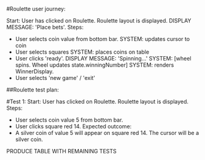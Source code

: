 #Roulette user journey:

Start: User has clicked on Roulette. Roulette layout is displayed. DISPLAY MESSAGE: 'Place bets'.
Steps:
  - User selects coin value from bottom bar.
      SYSTEM: updates cursor to coin
  - User selects squares
      SYSTEM: places coins on table
  - User clicks 'ready'. DISPLAY MESSAGE: 'Spinning...'
      SYSTEM: [wheel spins. Wheel updates state.winningNumber]
      SYSTEM: renders WinnerDisplay.
  - User selects 'new game' / 'exit'






##Roulette test plan:

#Test 1:
Start: User has clicked on Roulette. Roulette layout is displayed.
Steps:
  - User selects coin value 5 from bottom bar.
  - User clicks square red 14.
Expected outcome:
  - A silver coin of value 5 will appear on square red 14. The cursor will be a silver coin.

PRODUCE TABLE WITH REMAINING TESTS
